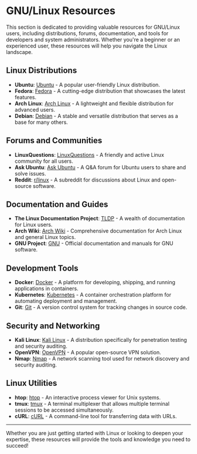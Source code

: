 # GNU/Linux Resources

This section is dedicated to providing valuable resources for GNU/Linux users, including distributions, forums, documentation, and tools for developers and system administrators. Whether you're a beginner or an experienced user, these resources will help you navigate the Linux landscape.

## Linux Distributions
- **Ubuntu**: [Ubuntu](https://ubuntu.com/) - A popular user-friendly Linux distribution.
- **Fedora**: [Fedora](https://getfedora.org/) - A cutting-edge distribution that showcases the latest features.
- **Arch Linux**: [Arch Linux](https://archlinux.org/) - A lightweight and flexible distribution for advanced users.
- **Debian**: [Debian](https://www.debian.org/) - A stable and versatile distribution that serves as a base for many others.

## Forums and Communities
- **LinuxQuestions**: [LinuxQuestions](https://www.linuxquestions.org/) - A friendly and active Linux community for all users.
- **Ask Ubuntu**: [Ask Ubuntu](https://askubuntu.com/) - A Q&A forum for Ubuntu users to share and solve issues.
- **Reddit**: [r/linux](https://www.reddit.com/r/linux/) - A subreddit for discussions about Linux and open-source software.

## Documentation and Guides
- **The Linux Documentation Project**: [TLDP](http://www.tldp.org/) - A wealth of documentation for Linux users.
- **Arch Wiki**: [Arch Wiki](https://wiki.archlinux.org/) - Comprehensive documentation for Arch Linux and general Linux topics.
- **GNU Project**: [GNU](https://www.gnu.org/manual/manual.html) - Official documentation and manuals for GNU software.

## Development Tools
- **Docker**: [Docker](https://www.docker.com/) - A platform for developing, shipping, and running applications in containers.
- **Kubernetes**: [Kubernetes](https://kubernetes.io/) - A container orchestration platform for automating deployment and management.
- **Git**: [Git](https://git-scm.com/) - A version control system for tracking changes in source code.

## Security and Networking
- **Kali Linux**: [Kali Linux](https://www.kali.org/) - A distribution specifically for penetration testing and security auditing.
- **OpenVPN**: [OpenVPN](https://openvpn.net/) - A popular open-source VPN solution.
- **Nmap**: [Nmap](https://nmap.org/) - A network scanning tool used for network discovery and security auditing.

## Linux Utilities
- **htop**: [htop](https://htop.dev/) - An interactive process viewer for Unix systems.
- **tmux**: [tmux](https://github.com/tmux/tmux) - A terminal multiplexer that allows multiple terminal sessions to be accessed simultaneously.
- **cURL**: [cURL](https://curl.se/) - A command-line tool for transferring data with URLs.

---

Whether you are just getting started with Linux or looking to deepen your expertise, these resources will provide the tools and knowledge you need to succeed!
